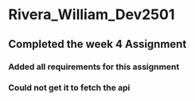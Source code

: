 # Rivera_William_Dev2501

## Completed the week 4 Assignment

### Added all requirements for this assignment 

### Could not get it to fetch the api

